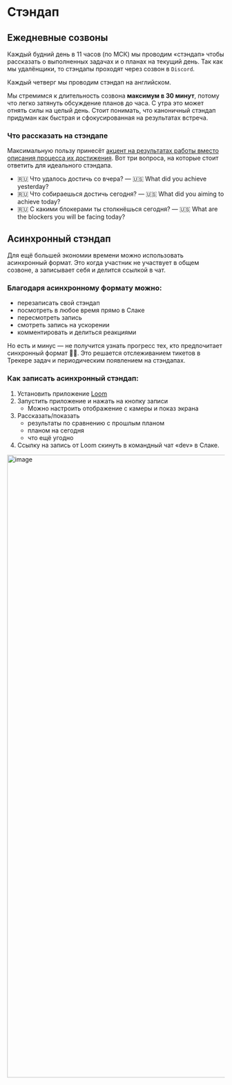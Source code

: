 # Стэндап

## Ежедневные созвоны

Каждый будний день в 11 часов (по МСК) мы проводим «стэндап» чтобы рассказать о выполненных задачах и о планах на текущий день. Так как мы удалёнщики, то стэндапы проходят через созвон в `Discord`.

Каждый четверг мы проводим стэндап на английском.

Мы стремимся к длительность созвона **максимум в 30 минут**, потому что легко затянуть обсуждение планов до часа. С утра это может отнять силы на целый день. Стоит понимать, что каноничный стэндап придуман как быстрая и сфокусированная на результатах встреча.

### Что рассказать на стэндапе

Максимальную пользу принесёт [акцент на результатах работы вместо описания процесса их достижения](https://bureau.ru/soviet/20160121/). Вот три вопроса, на которые стоит ответить для идеального стэндапа.

- 🇷🇺 Что удалось достичь со вчера? — 🇺🇸 What did you achieve yesterday?
- 🇷🇺 Что собираешься достичь сегодня? — 🇺🇸 What did you aiming to achieve today?
- 🇷🇺 С какими блокерами ты столкнёшься сегодня? — 🇺🇸 What are the blockers you will be facing today?

## Асинхронный стэндап

Для ещё большей экономии времени можно использовать асинхронный формат. Это когда участник не участвует в общем созвоне, а записывает себя и делится ссылкой в чат.

### Благодаря асинхронному формату можно:

- перезаписать свой стэндап
- посмотреть в любое время прямо в Слаке
- пересмотреть запись
- смотреть запись на ускорении
- комментировать и делиться реакциями

Но есть и минус — не получится узнать прогресс тех, кто предпочитает синхронный формат 🤷‍♂️. Это решается отслеживанием тикетов в Трекере задач и периодическим появлением на стэндапах.

### Как записать асинхронный стэндап:

1. Установить приложение [Loom](https://www.loom.com/)
2. Запустить приложение и нажать на кнопку записи
   - Можно настроить отображение с камеры и показ экрана
3. Рассказать/показать
   - результаты по сравнению с прошлым планом
   - планом на сегодня
   - что ещё угодно
4. Ссылку на запись от Loom скинуть в командный чат «dev» в Слаке.

<img width="1440" alt="image" src="https://user-images.githubusercontent.com/20739202/127832422-5feb6706-51c5-45df-bd09-fc063c0731d6.png">






